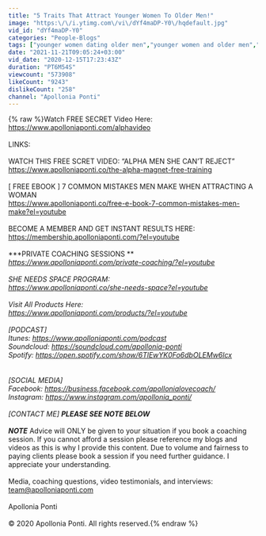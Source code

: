 ```yaml
---
title: "5 Traits That Attract Younger Women To Older Men!"
image: "https:\/\/i.ytimg.com\/vi\/dYf4maDP-Y0\/hqdefault.jpg"
vid_id: "dYf4maDP-Y0"
categories: "People-Blogs"
tags: ["younger women dating older men","younger women and older men","dating tips"]
date: "2021-11-21T09:05:24+03:00"
vid_date: "2020-12-15T17:23:43Z"
duration: "PT6M54S"
viewcount: "573908"
likeCount: "9243"
dislikeCount: "258"
channel: "Apollonia Ponti"
---
```

{% raw %}Watch FREE SECRET Video Here: <a rel="nofollow" target="blank" href="https://www.apolloniaponti.com/alphavideo">https://www.apolloniaponti.com/alphavideo</a><br /><br />LINKS: <br /><br />WATCH THIS FREE SCRET VIDEO: “ALPHA MEN SHE CAN’T REJECT”<br /><a rel="nofollow" target="blank" href="https://www.apolloniaponti.co/the-alpha-magnet-free-training">https://www.apolloniaponti.co/the-alpha-magnet-free-training</a><br /><br />[ FREE EBOOK ] 7 COMMON MISTAKES MEN MAKE WHEN ATTRACTING A WOMAN <br /><a rel="nofollow" target="blank" href="https://www.apolloniaponti.co/free-e-book-7-common-mistakes-men-make?el=youtube">https://www.apolloniaponti.co/free-e-book-7-common-mistakes-men-make?el=youtube</a><br /><br />BECOME A MEMBER AND GET INSTANT RESULTS HERE: <br /><a rel="nofollow" target="blank" href="https://membership.apolloniaponti.com/?el=youtube">https://membership.apolloniaponti.com/?el=youtube</a><br /><br />***PRIVATE COACHING SESSIONS ***<br /><a rel="nofollow" target="blank" href="https://www.apolloniaponti.com/private-coaching/?el=youtube">https://www.apolloniaponti.com/private-coaching/?el=youtube</a><br /><br />SHE NEEDS SPACE PROGRAM: <br /><a rel="nofollow" target="blank" href="https://www.apolloniaponti.co/she-needs-space?el=youtube">https://www.apolloniaponti.co/she-needs-space?el=youtube</a><br /><br />Visit All Products Here: <br /><a rel="nofollow" target="blank" href="https://www.apolloniaponti.com/products/?el=youtube">https://www.apolloniaponti.com/products/?el=youtube</a><br /><br />[PODCAST]<br />Itunes: <a rel="nofollow" target="blank" href="https://www.apolloniaponti.com/podcast">https://www.apolloniaponti.com/podcast</a><br />Soundcloud: <a rel="nofollow" target="blank" href="https://soundcloud.com/apollonia-ponti">https://soundcloud.com/apollonia-ponti</a><br />Spotify: <a rel="nofollow" target="blank" href="https://open.spotify.com/show/6TlEwYK0Fo6dbOLEMw6lcx">https://open.spotify.com/show/6TlEwYK0Fo6dbOLEMw6lcx</a><br /><br /><br />[SOCIAL MEDIA]<br />Facebook: <a rel="nofollow" target="blank" href="https://business.facebook.com/apollonialovecoach/">https://business.facebook.com/apollonialovecoach/</a><br />Instagram: <a rel="nofollow" target="blank" href="https://www.instagram.com/apollonia_ponti/">https://www.instagram.com/apollonia_ponti/</a><br /><br />[CONTACT ME] **PLEASE SEE NOTE BELOW <br /><br />NOTE*** Advice will ONLY be given to your situation if you book a coaching session. If you cannot afford a session please reference my blogs and videos as this is why I provide this content. Due to volume and fairness to paying clients please book a session if you need further guidance. I appreciate your understanding.<br /><br />Media, coaching questions, video testimonials, and interviews: team@apolloniaponti.com<br /><br />Apollonia Ponti<br /><br />© 2020 Apollonia Ponti. All rights reserved.{% endraw %}
